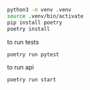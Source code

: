 ```bash
python3 -m venv .venv
source .venv/bin/activate
pip install poetry
poetry install
```

to run tests

```bash
poetry run pytest
```

to run api

```bash
poetry run start
```